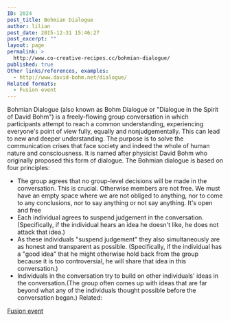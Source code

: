```yaml
---
ID: 2024
post_title: Bohmian Dialogue
author: lilian
post_date: 2015-12-31 15:46:27
post_excerpt: ""
layout: page
permalink: >
  http://www.co-creative-recipes.cc/bohmian-dialogue/
published: true
Other links/references, examples:
  - http://www.david-bohm.net/dialogue/
Related formats:
  - Fusion event
---
```

Bohmian Dialogue (also known as Bohm Dialogue or "Dialogue in the Spirit of David Bohm") is a freely-flowing group conversation in which participants attempt to reach a common understanding, experiencing everyone's point of view fully, equally and nonjudgementally. This can lead to new and deeper understanding. The purpose is to solve the communication crises that face society and indeed the whole of human nature and consciousness. It is named after physicist David Bohm who originally proposed this form of dialogue. The Bohmian dialogue is based on four principles: 
*   The group agrees that no group-level decisions will be made in the conversation. This is crucial. Otherwise members are not free. We must have an empty space where we are not obliged to anything, nor to come to any conclusions, nor to say anything or not say anything. It's open and free
*   Each individual agrees to suspend judgement in the conversation. (Specifically, if the individual hears an idea he doesn't like, he does not attack that idea.)
*   As these individuals "suspend judgement" they also simultaneously are as honest and transparent as possible. (Specifically, if the individual has a "good idea" that he might otherwise hold back from the group because it is too controversial, he will share that idea in this conversation.)
*   Individuals in the conversation try to build on other individuals' ideas in the conversation.(The group often comes up with ideas that are far beyond what any of the individuals thought possible before the conversation began.) Related: 

[Fusion event][1]

 [1]: http://www.co-creative-recipes.cc/recipes/fusion-event/